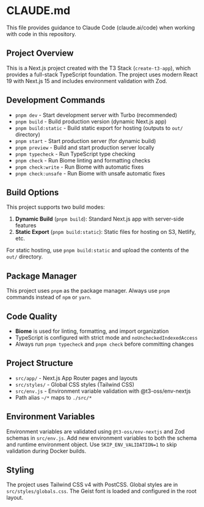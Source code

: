 # CLAUDE.md

This file provides guidance to Claude Code (claude.ai/code) when working with code in this repository.

## Project Overview

This is a Next.js project created with the T3 Stack (`create-t3-app`), which provides a full-stack TypeScript foundation. The project uses modern React 19 with Next.js 15 and includes environment validation with Zod.

## Development Commands

- `pnpm dev` - Start development server with Turbo (recommended)
- `pnpm build` - Build production version (dynamic Next.js app)
- `pnpm build:static` - Build static export for hosting (outputs to `out/` directory)
- `pnpm start` - Start production server (for dynamic build)
- `pnpm preview` - Build and start production server locally
- `pnpm typecheck` - Run TypeScript type checking
- `pnpm check` - Run Biome linting and formatting checks
- `pnpm check:write` - Run Biome with automatic fixes
- `pnpm check:unsafe` - Run Biome with unsafe automatic fixes

## Build Options

This project supports two build modes:

1. **Dynamic Build** (`pnpm build`): Standard Next.js app with server-side features
2. **Static Export** (`pnpm build:static`): Static files for hosting on S3, Netlify, etc.

For static hosting, use `pnpm build:static` and upload the contents of the `out/` directory.

## Package Manager
 
This project uses `pnpm` as the package manager. Always use `pnpm` commands instead of `npm` or `yarn`.

## Code Quality

- **Biome** is used for linting, formatting, and import organization
- TypeScript is configured with strict mode and `noUncheckedIndexedAccess`
- Always run `pnpm typecheck` and `pnpm check` before committing changes

## Project Structure

- `src/app/` - Next.js App Router pages and layouts
- `src/styles/` - Global CSS styles (Tailwind CSS)
- `src/env.js` - Environment variable validation with @t3-oss/env-nextjs
- Path alias `~/*` maps to `./src/*`

## Environment Variables

Environment variables are validated using `@t3-oss/env-nextjs` and Zod schemas in `src/env.js`. Add new environment variables to both the schema and runtime environment object. Use `SKIP_ENV_VALIDATION=1` to skip validation during Docker builds.

## Styling

The project uses Tailwind CSS v4 with PostCSS. Global styles are in `src/styles/globals.css`. The Geist font is loaded and configured in the root layout.